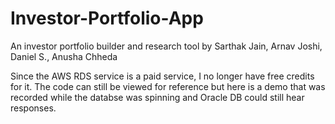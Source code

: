 # Investor-Portfolio-App
An investor portfolio builder and research tool by Sarthak Jain, Arnav Joshi, Daniel S., Anusha Chheda

Since the AWS RDS service is a paid service, I no longer have free credits for it. The code can still be viewed for reference but here is a demo that was recorded while the databse was spinning and Oracle DB could still hear responses. 
